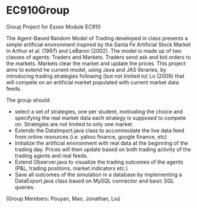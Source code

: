 # EC910Group
Group Project for Essex Module EC910 

The Agent-Based Random Model of Trading developed in class presents a simple artificial environment inspired by the Santa Fe Artificial Stock Market in Arthur et al. (1997) and LeBaron (2002). The model is made up of two classes of agents: Traders and Markets. Traders send ask and bid orders to the markets. Markets clear the market and update the prices. This project aims to extend he current model, using Java and JAS libraries, by introducing trading strategies following (but not limited to) Lo (2009) that will compete on an artificial market populated with current market data feeds.

The group should:
- select a set of strategies, one per student, motivating the choice and
specifying the real market data each strategy is supposed to compete on.
Strategies are not limited to only one market.
- Extends the DataImport.java class to accommodate the live data feed from
online resources (i.e. yahoo finance, google finance, etc)
- Initialize the artificial environment with real data at the beginning of the trading day. Prices will then update based on both trading activity of the
trading agents and real feeds.
- Extend Observer.java to visualize the trading outcomes of the agents
(P&L, trading positions, market indicators etc.)
- Save all outcomes of the simulation in a database by implementing a
DataExport.java class based on MySQL connector and basic SQL queries.

(Group Members: Pouyan, Mao, Jonathan, Liu)
